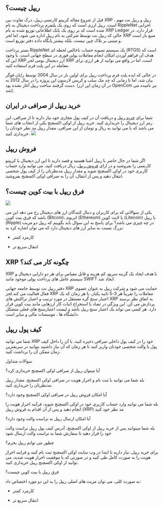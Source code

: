 ## ریپل چیست؟

  

قبل از شروع مقاله کریپتو کارنسی ریپل، درک تفاوت بین XRP ، ریپل و ریپل نت مهم است. ریپل ارزی است که روی یک پلتفرم پرداخت دیجیتال به نام RippleNet اجرایی شده است که بر روی یک بانک اطلاعاتی توزیع شده به نام XRP Ledger قرار دارد. در حالی که ریپل نت توسط شرکتی به نام ریپل اداره می شود، اما لجر XRP منبع باز است و مبتنی بر بلاک چین نیست، بلکه بیشتر پایگاه داده دفتر توزیع است.

  

بستر پرداخت RippleNet یک سیستم تسویه حساب ناخالص لحظه ای (RTGS) است که هدف آن فراهم آوردن امکان انجام معاملات پولی فوری در سطح جهانی است. با وجود این که XRP ارز دیجیتال بومی لجر XRP است، اما در واقع می توانید از هر ارزی برای معامله در این پلت فرم استفاده کنید.

  

در حالی که ایده پلت فرم پرداخت ریپل برای اولین بار در سال 2004 توسط رایان فوگر بیان شد، اما تا زمانی که جِد مک سلب و کریس لارسون این پروژه را در سال 2012 به دست گرفتند ساخت ریپل آغاز نشده بود. (در آن زمان این ارز OpenCoin نیز نامیده می شد).

  


  
  

## خرید ریپل از صرافی در ایران

شما برای [خرید ریپل](https://ok-ex.io/buy-and-sell/XRP) و دریافت آن در کیف پول مجازی خود نیاز دارید تا از صرافی، این رمز ارز دیجیتال را خریداری کنید. خرید ریپل از اوکی اکسچنج یکی از انتخاب های شما می باشد که با می توانید به ریال و تومان از این صرافی، مقدار ریپل مد نظر خودتان را خریداری کنید. ![](https://lh5.googleusercontent.com/eT8BtCjVsJSqvxzoaVBmEv0ok7jOqcBUB6ZXP1NN-vCXEJtn61r0BmBxw1rYxq827-7JZt71bEab1y7mRk3g3i_vGYyk3DS4Ml57-zkqV-YHt1BlJ4HQ9ERKe_ZKvWqSCys0AAf1)

  
  
  
  
  

## فروش ریپل

اگر شما در حال حاضر با ریپل آشنا هستید و قصد دارید تا این ارز دیجیتال یا کریپتو کارنسی را بفروشید و در ازای [فروش ریپل](https://ok-ex.io/buy-and-sell/XRP)، ریال دریافت کنید، می توانید وارد حساب کاربری خود در اوکی اکسچنج شوید و مقدار ریپل مدنظرتان را از کیف پول شخصی انتقال دهید و پس از انتقال، آن را به صرافی اوکی اکسچنج بفروشید.

  
  
  

## فرق ریپل با بیت کوین چیست؟

![](https://lh4.googleusercontent.com/XxjYpigsR1v0J8i5-Wa8D8HF3U96Zzn1tmoBZs7CWWuzxyIN8pAoE_onhBiDwTqC5wVVqjOxIHItprYm9nWSG2oBoGun5UweeOShsPK7nR_OaNIquv13Ji1rCg2tKu4O2KyrDGfK)

یکی از سوالاتی که برای کاربران و دنبال کنندگان ارز های دیجیتال رخ می دهد این می باشد که فرق بیت کوین (Bitcoin)، اتریوم (Ethereum) یا لایت کوین (Litecoin) با ریپل (Ripple) در چه چیزی می باشد؟ برای پاسخ به این سوال باید بگوییم که ریپل دو مزیت بزرگ نسبت به سایر ارز های دیجیتال دارد که می توان اشاره کرد به:

-   کارمزد کمتر
    
-   انتقال سریع تر
    

  

## XRP چگونه کار می کند؟

  

XRP با هدف ایجاد یک گزینه سریع، کم هزینه و قابل مقیاس برای هر دو دارایی دیجیتال و سیستم عامل های پرداخت پولی موجود مانند SWIFT ایجاد شد.

  

دفتر ریپل نت توسط جامعه جهانی XRP حمایت می شود و شرکت ریپل به عنوان عضوی فعال فعالیت می کند.لجر XRP معاملات را تقریباً هر 3-5 ثانیه یکبار، یا هر زمان که یک اعتبار سنج گره مستقل در مورد ترتیب و اعتبار تراکنش های XRP به اتفاق نظر برسند پردازش می کن. این ویژگی در تضاد با استخراج اثبات کار ارزهایی مانند بیت کوین قرار دارد. هر کسی می تواند یک اعتبار سنج ریپل باشد و لیست اعتبارسنج های فعلی متشکل دانشگاه ها ، موسسات مالی و سایر است.


  
  
  

## کیف پول ریپل

  

شما می توانید XRP خود را در کیف پول داخلی صرافی ذخیره کنید، یا آن را داخل کیف پول یا والت شخصی خودتان واریز کنید تا هر زمان که آن نیاز داشتید بتوانید در سریعترین زمان ممکن آن را برداشت کنید.

  
  
  

سوالات متداول

آیا میتوان ریپل از صرافی اوکی اکسچنج خریداری کرد؟

بله شما می توانید با ثبت نام و احراز هویت در صرافی اوکی اکسچنج، مقدار ریپل مدنظرتان را خریداری کنید.

  

آیا امکان فروش ریپل در صرافی اوکی اکسچنج وجود دارد؟

بله شما می توانید وارد حساب کاربری خود در اوکی اکسچنج شوید، فرآیند احراز هویت را انجام دهید و پس از آن اقدام به فروش ریپل (XRP) مد نظر خود کنید

  

آیا امکان ارسال ریپل به تراست والت وجود دارد؟

بله شما میتوانید پس از خرید ریپل از اوکی اکسچنج، آدرس کیف پول ریپل تراست والت خود را قرار دهید تا سفارش شما به تراست والت ارسال شود

  

چطور می توانم ریپل بخرم؟

  

برای خرید ریپل، نیاز دارید تا ابتدا در وب سایت اوکی اکسچنج ثبت نام کنید و فرایند احراز هویت را به صورت کامل طی کنید و در صورتی که با موفقیت احراز هویت شدید، می توانید از اوکی اکسچنج ریپل خریداری کنید.

  

فرق ریپل با بیت کوین چیست؟

به صورت کلی، می توان مزیت های اصلی ریپل را به این دو مورد اختصاص داد:

-   کارمزد کمتر
    
-   انتقال سریع تر
